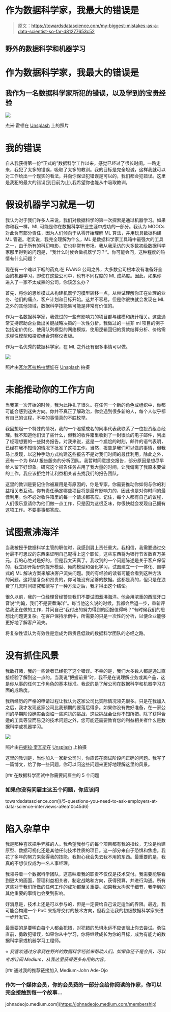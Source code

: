 # 作为数据科学家，我最大的错误是

> 原文：<https://towardsdatascience.com/my-biggest-mistakes-as-a-data-scientist-so-far-d81277653c52>

## 野外的数据科学和机器学习

# 作为数据科学家，我最大的错误是

## 我作为一名数据科学家所犯的错误，以及学到的宝贵经验

![](img/94688b87178e76bc49139bc09e5235ca.png)

杰米·霍顿在 [Unsplash](https://unsplash.com?utm_source=medium&utm_medium=referral) 上的照片

# 我的错误

自从我获得第一份“正式的”数据科学工作以来，感觉已经过了很长时间。一路走来，我犯了太多的错误，吸取了太多的教训。我的目标是完全坦诚，这样我就可以对工作给出一个现实的看法，并向你保证犯错误是可以的，我们都会犯错误。这里是我犯的最大的错误(到目前为止),我希望你也能从中吸取教训。

# 假设机器学习就是一切

我认为对于我们许多人来说，我们对数据科学的第一次探索是通过机器学习。如果你和我一样，ML 可能是你在数据科学职业生涯中成功的一部分。我认为 MOOCs 对此负有部分责任，因为人们倾向于从零开始理解 ML 算法，并用玩具数据构建 ML 管道。老实说，我完全理解为什么，ML 是数据科学家工具箱中最强大的工具之一，由于所有的科幻电影，它也非常有市场。我从我采访的大多数初级数据科学家那里得到的问题是，“我什么时候会做机器学习？”。你可能会问，这种程度的热情有什么问题？

现在有一个难以下咽的药丸:在 FAANG 公司之外，大多数公司根本没有准备好全面的机器学习，即使在这些公司中，也有不同程度的 ML 成熟度。因此，如果你进入了一家不太成熟的公司，你该怎么办？

首先，将你的思维模式从构建机器学习模型转移一点，从尝试理解你正在处理的业务、他们的痛点、客户计划和目标开始。这并不容易，但是你很快就会发现在 ML 之外的其他领域，数据科学技能集可能是非常有价值的。

作为一名数据科学家，我做过的一些有影响力的项目都与建模和统计相关。这些通常支持帮助企业做出关键战略决策的一次性分析。我做过的一些非 ml 项目的例子包括定价优化、使用队列模型的网络模拟、使用逻辑回归的贷款结算分析、价格需求弹性模型和投资组合洞察仪表板。

作为一名优秀的数据科学家，在 ML 之外还有很多事情可以做。

![](img/579fbf2d22a3e4ed7f6f780681837e2d.png)

照片由[瓦尔瓦拉格拉博娃](https://unsplash.com/@santabarbara77?utm_source=medium&utm_medium=referral)在 [Unsplash](https://unsplash.com?utm_source=medium&utm_medium=referral) 拍摄

# 未能推动你的工作方向

当我第一次开始的时候，我为此挣扎了很久。在任何一个新的角色或组织中，你都可能会感到迷失方向。你并不真正了解政治，你会遇到很多新的人，每个人似乎都有自己的议程，不幸的事情真的不胜枚举。

我回想起一个特殊的情况，我的一个渴望成名的同事代表我联系了一位投资组合经理。我不知道他们谈了些什么，但我的收件箱里收到了一封很长的电子邮件，列出了经理想要的一些财务报告。对我来说，这是一个尴尬的时刻，邮件的语气表明，已经在我不知情的情况下批准了这项工作。当然，报告是我们可以做的事情，但我马上发现，以这种手动方式构建这些报告不是对我们时间的最佳利用，除此之外，还有一个为 BAU 报告服务的分析团队。我暂时同意提交报告，部分原因是想尽早给人留下好印象。研究这个报告任务占用了我大量的时间，让我偏离了我原本要做的工作。我应该拒绝并让利益相关者去找我们的报告团队。

这里的教训是要记住你被雇用是有原因的，你是专家，你需要推动你如何与你的利益相关者互动。你有责任确定哪些项目将是最有影响力的，因此也是对你时间的最佳利用。你不必对收件箱里的每一个请求都答应。记住，每个人都有自己的议程，人们很乐意请你为他们做一点工作，只是因为这很乏味，你很快就会发现自己拥有这项工作。不要事事都答应。

# 试图煮沸海洋

当我被授予数据科学主管的职位时，我感到肩上责任重大。我相信，我需要通过交付最不可思议的东西来证明自己配得上这个职位，这些东西将为银行节省数百万美元。我的心绝对是好的，但是我太天真了。我收到的一个问题陈述是关于客户保留的，我立即开始研究提升模型、倾向模型和强化学习，试图建立一个一体化、自学式的 ML 解决方案来解决客户流失问题。我的有经验的读者可能会看到这种方法的问题。这将是复杂和昂贵的，你可能没有足够的数据。这都是真的，但只是在浪费了几天时间研究和撰写了一种方法之后，我才得出这个结论。

很久以前，我的一位经理曾经警告我们不要试图煮沸海洋。他会用浓重的西班牙口音说“约翰，我们不是要煮海洋”。每当他这么说的时候，我都会后退一步，重新评估我正在做的工作，并问自己“我付出的努力得到的回报值得吗？”有时候我们的思想比问题更复杂。在客户保持示例中，所需要的只是一次性的分析，以便企业能够更好地了解客户流失。

将复杂性误认为有效性是您成为昂贵且低效的数据科学团队的必经之路。

# 没有抓住风景

我敢打赌，我的一些读者已经犯了这个错误。不幸的是，我们大多数人都是通过直接经验了解到这一点的。当我说“把握前景”时，我不是在说理解业务或其产品，这是你从事的任何工作角色的基本标准。我说的是了解公司在数据科学和机器学习方面的成熟度。

我所经历的严格的申请过程让我认为这家公司比实际情况领先很多。只是在我加入之后，我才发现这家公司比我预期的要落后得多。如果你没有做好准备，在一家公司的早期阶段确实会面临一些尴尬的挑战，这些挑战会让你不知所措。除了获得合适的工具等显而易见的技术问题之外，您可能还需要教育您的利益相关者什么是数据科学或机器学习。

![](img/6de4c58431cfd265d1a5c90517d94430.png)

照片由[丹妮拉·奎瓦斯](https://unsplash.com/@danielacuevas?utm_source=medium&utm_medium=referral)在 [Unsplash](https://unsplash.com?utm_source=medium&utm_medium=referral) 上拍摄

这里的教训是，当你加入一家新公司时，你应该在面试阶段问正确的问题。我写了一篇博文，给了你一些问题，你可以问这些问题来更好地理解这里的风景。

[](/5-questions-you-need-to-ask-employers-at-data-science-interviews-a9ea10c45d6) [## 在数据科学面试中你需要问雇主的 5 个问题

### 如果你没有问雇主这五个问题，你应该问

towardsdatascience.com](/5-questions-you-need-to-ask-employers-at-data-science-interviews-a9ea10c45d6) 

# 陷入杂草中

我是那种喜欢把手弄脏的人。我希望我参与的每个项目都有我的指纹，无论是构建原型、数据可视化还是其他任何技术性质的项目。这一部分来自于恐惧和焦虑。我花了多年的努力来获得我的技能，我担心我会失去我不用的东西。最重要的是，我真的不想仅仅成为一名人事经理。

我领导着一个数据科学团队，这意味着我的职责不仅仅是技术交付。我需要能够看到更大的画面，管理利益相关者，制定战略和方向，获得预算，并进行沟通。所有这些对于我们所做的任何工作的成功都至关重要。如果我太拘泥于细节，我学到的其他重要的事情也会受到影响。

好消息是，技术上还是可以参与的，但是一定要给自己设定适当的界限。最近，我可能会构建一个 PoC 来指导交付的技术方向，但我会让我的初级数据科学家来进一步开发它。

最重要的是要明白每个人都会犯错，对犯错的恐惧永远不应该阻止你去尝试。勇往直前，勇敢犯错误，如果你从中学习，你将继续成长为你的目标，成为有能力的数据科学家或机器学习工程师。

⭐️ *我喜欢通过分享我在野外的数据科学经验来帮助人们。如果你还不是会员，可以考虑订阅 Medium，从我这里获得更多有用的内容。*

[](https://johnadeojo.medium.com/membership) [## 通过我的推荐链接加入 Medium-John Ade-Ojo

### 作为一个媒体会员，你的会员费的一部分会给你阅读的作家，你可以完全接触到每一个故事…

johnadeojo.medium.com](https://johnadeojo.medium.com/membership)